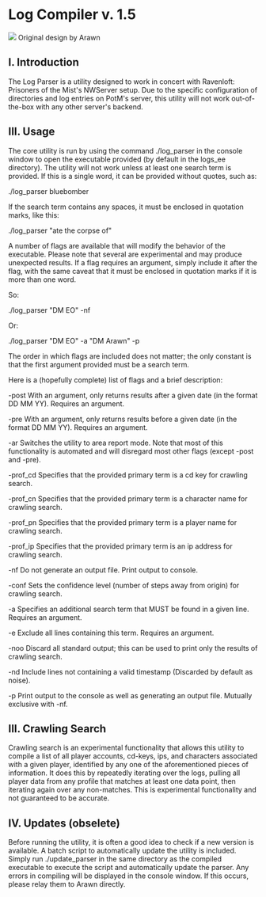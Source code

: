 # Log Compiler v. 1.5
![](https://img.shields.io/badge/release-1.5-blue) 
Original design by Arawn

## I. Introduction
The Log Parser is a utility designed to work in concert with Ravenloft: Prisoners of the Mist's NWServer setup. Due to the specific configuration of directories
and log entries on PotM's server, this utility will not work out-of-the-box with any other server's backend.

## III. Usage
The core utility is run by using the command ./log_parser in the console window to open the executable provided (by default in the logs_ee directory). The 
utility will not work unless at least one search term is provided. If this is a single word, it can be provided without quotes, such as:

./log_parser bluebomber

If the search term contains any spaces, it must be enclosed in quotation marks, like this:

./log_parser "ate the corpse of"

A number of flags are available that will modify the behavior of the executable. Please note that several are experimental and may produce unexpected results. If a
flag requires an argument, simply include it after the flag, with the same caveat that it must be enclosed in quotation marks if it is more than one word.

So:

./log_parser "DM EO" -nf

Or:

./log_parser "DM EO" -a "DM Arawn" -p

The order in which flags are included does not matter; the only constant is that the first argument provided must be a search term.

Here is a (hopefully complete) list of flags and a brief description:

-post
With an argument, only returns results after a given date (in the format DD MM YY). Requires an argument.

-pre
With an argument, only returns results before a given date (in the format DD MM YY). Requires an argument.

-ar
Switches the utility to area report mode. Note that most of this functionality is automated and will disregard most other flags (except -post and -pre).

-prof_cd
Specifies that the provided primary term is a cd key for crawling search.

-prof_cn
Specifies that the provided primary term is a character name for crawling search.

-prof_pn
Specifies that the provided primary term is a player name for crawling search.

-prof_ip
Specifies that the provided primary term is an ip address for crawling search.

-nf
Do not generate an output file. Print output to console.

-conf
Sets the confidence level (number of steps away from origin) for crawling search.

-a
Specifies an additional search term that MUST be found in a given line. Requires an argument.

-e
Exclude all lines containing this term. Requires an argument.

-noo
Discard all standard output; this can be used to print only the results of crawling search.

-nd
Include lines not containing a valid timestamp (Discarded by default as noise).

-p
Print output to the console as well as generating an output file. Mutually exclusive with -nf.

## III. Crawling Search
Crawling search is an experimental functionality that allows this utility to compile a list of all player accounts, cd-keys, ips, and characters associated with a
given player, identified by any one of the aforementioned pieces of information. It does this by repeatedly iterating over the logs, pulling all player data from
any profile that matches at least one data point, then iterating again over any non-matches. This is experimental functionality and not guaranteed to be accurate.

## IV. Updates (obselete)
Before running the utility, it is often a good idea to check if a new version is available. A batch script to automatically update the utility is included. Simply
run ./update_parser in the same directory as the compiled executable to execute the script and automatically update the parser. Any errors in compiling will be
displayed in the console window. If this occurs, please relay them to Arawn directly.


